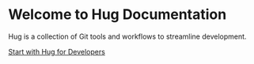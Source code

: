 # Welcome to Hug Documentation

Hug is a collection of Git tools and workflows to streamline development.

[Start with Hug for Developers](/hug-for-developers)
